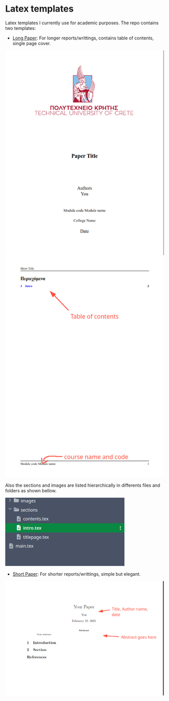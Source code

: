 # Latex templates

Latex templates I currently use for academic purposes. The repo contains two templates:

- [Long Paper](https://github.com/ThomasLagkalis/MyLatexTemplate/tree/main/long_paper): For longer reports/writtings, contains table of contents, single page cover. 

![alt-text-1](/assets/latex_long1.png "title-1") ![alt-text-2](/assets/latex_long2.png "title-2")

Also the sections and images are listed hierarchically in differents files and folders as shown bellow.

![long paper pic 3](/assets/latex_long3.png)


- [Short Paper](https://github.com/ThomasLagkalis/MyLatexTemplate/tree/main/short_paper): For shorter reports/writtings, simple but elegant.

![short paper pic ](/assets/latex_short.png)
